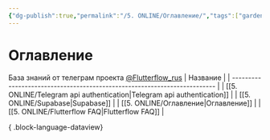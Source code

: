 ```yaml
---
{"dg-publish":true,"permalink":"/5. ONLINE/Оглавление/","tags":["gardenEntry"],"created":"2024-10-22T15:14:51.339-03:00","updated":"2024-10-22T16:40:10.296-03:00"}
---
```


# Оглавление
База знаний от телеграм проекта  [@Flutterflow_rus](https://t.me/flutterflow_rus) 
| Название                                                                  |
| ------------------------------------------------------------------------- |
| [[5. ONLINE/Telegram api authentication\|Telegram api authentication]] |
| [[5. ONLINE/Supabase\|Supabase]]                                       |
| [[5. ONLINE/Оглавление\|Оглавление]]                                   |
| [[5. ONLINE/Flutterflow FAQ\|Flutterflow FAQ]]                         |

{ .block-language-dataview}
